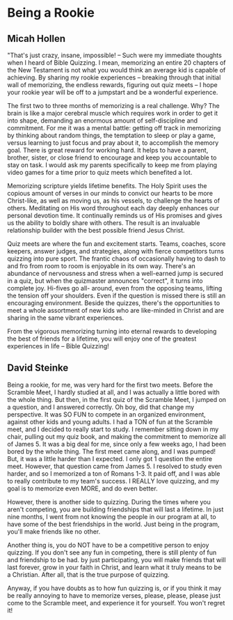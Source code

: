 # Being a Rookie

## Micah Hollen

"That's just crazy, insane, impossible! – Such were my immediate thoughts when I
heard of Bible Quizzing. I mean, memorizing an entire 20 chapters of the New
Testament is not what you would think an average kid is capable of achieving.
By sharing my rookie experiences – breaking through that initial wall of
memorizing, the endless rewards, figuring out quiz meets – I hope your rookie
year will be off to a jumpstart and be a wonderful experience.

The first two to three months of memorizing is a real challenge. Why? The brain
is like a major cerebral muscle which requires work in order to get it into
shape, demanding an enormous amount of self-discipline and commitment. For me it
was a mental battle: getting off track in memorizing by thinking about random
things, the temptation to sleep or play a game, versus learning to just focus
and pray about it, to accomplish the memory goal. There is great reward for
working hard. It helps to have a parent, brother, sister, or close friend to
encourage and keep you accountable to stay on task. I would ask my parents
specifically to keep me from playing video games for a time prior to quiz meets
which benefited a lot.

Memorizing scripture yields lifetime benefits. The Holy Spirit uses the copious
amount of verses in our minds to convict our hearts to be more Christ-like, as
well as moving us, as his vessels, to challenge the hearts of others. Meditating
on His word throughout each day deeply enhances our personal devotion time. It
continually reminds us of His promises and gives us the ability to boldly share
with others. The result is an invaluable relationship builder with the best
possible friend Jesus Christ.

Quiz meets are where the fun and excitement starts. Teams, coaches, score
keepers, answer judges, and strategies, along with fierce competitors turns
quizzing into pure sport. The frantic chaos of occasionally having to dash to
and fro from room to room is enjoyable in its own way. There's an abundance of
nervousness and stress when a well-earned jump is secured in a quiz, but when
the quizmaster announces "correct", it turns into complete joy. Hi-fives go all-
around, even from the opposing teams, lifting the tension off your shoulders.
Even if the question is missed there is still an encouraging environment. Beside
the quizzes, there's the opportunities to meet a whole assortment of new kids
who are like-minded in Christ and are sharing in the same vibrant experiences.

From the vigorous memorizing turning into eternal rewards to developing the best
of friends for a lifetime, you will enjoy one of the greatest experiences in
life – Bible Quizzing!

## David Steinke

Being a rookie, for me, was very hard for the first two meets. Before the
Scramble Meet, I hardly studied at all, and I was actually a little bored with
the whole thing. But then, in the first quiz of the Scramble Meet, I jumped on a
question, and I answered correctly. Oh boy, did that change my perspective. It
was SO FUN to compete in an organized environment, against other kids and young
adults. I had a TON of fun at the Scramble meet, and I decided to really start
to study. I remember sitting down in my chair, pulling out my quiz book, and
making the commitment to memorize all of James 5. It was a big deal for me,
since only a few weeks ago, I had been bored by the whole thing. The first meet
came along, and I was pumped! But, it was a little harder than I expected. I
only got 1 question the entire meet. However, that question came from James 5. I
resolved to study even harder, and so I memorized a ton of Romans 1-3. It paid
off, and I was able to really contribute to my team's success. I REALLY love
quizzing, and my goal is to memorize even MORE, and do even better.

However, there is another side to quizzing. During the times where you aren't
competing, you are building friendships that will last a lifetime. In just nine
months, I went from not knowing the people in our program at all, to have some
of the best friendships in the world. Just being in the program, you'll make
friends like no other.

Another thing is, you do NOT have to be a competitive person to enjoy quizzing.
If you don't see any fun in competing, there is still plenty of fun and
friendship to be had. by just participating, you will make friends that will
last forever, grow in your faith in Christ, and learn what it truly means to be
a Christian. After all, that is the true purpose of quizzing.

Anyway, if you have doubts as to how fun quizzing is, or if you think it may be
really annoying to have to memorize verses, please, please, please just come to
the Scramble meet, and experience it for yourself. You won't regret it!
